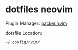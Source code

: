 dotfiles neovim
===============

Plugin Manager:
[packer.nvim](https://github.com/wbthomason/packer.nvim)

dotsfile Location:
```
~/.config/nvim/
```
